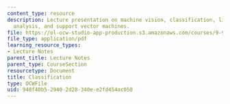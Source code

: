 ```yaml
---
content_type: resource
description: Lecture presentation on machine vision, classification, linear discriminant
  analysis, and support vector machines.
file: https://ol-ocw-studio-app-production.s3.amazonaws.com/courses/9-913-pattern-recognition-for-machine-vision-fall-2004/940f40b529402d28340ee2fd454ac050_class_5.pdf
file_type: application/pdf
learning_resource_types:
- Lecture Notes
parent_title: Lecture Notes
parent_type: CourseSection
resourcetype: Document
title: Classification
type: OCWFile
uid: 940f40b5-2940-2d28-340e-e2fd454ac050
---
```

